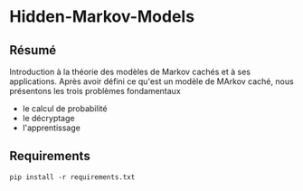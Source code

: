 # Hidden-Markov-Models

## Résumé

Introduction à la théorie des modèles de Markov cachés et à ses applications.
Après avoir défini ce qu'est un modèle de MArkov caché, nous présentons les trois problèmes fondamentaux
* le calcul de probabilité
* le décryptage
* l'apprentissage

## Requirements

```
pip install -r requirements.txt
```
